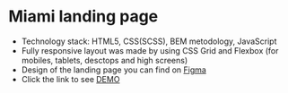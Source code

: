 # Miami landing page
  - Technology stack: HTML5, CSS(SCSS), BEM metodology, JavaScript
  - Fully responsive layout was made by using CSS Grid and Flexbox (for mobiles, tablets, desctops and high screens)
  - Design of the landing page you can find on [Figma](https://www.figma.com/file/nHz8bflIwJaWP3P99vKTH5/miami_home_new?node-id=16033%3A3)
  - Click the link to see [DEMO](https://oleksii-pinchuk.github.io/miami-landing/)
